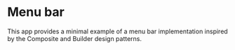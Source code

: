 # Menu bar

This app provides a minimal example of a menu bar implementation inspired by the Composite and Builder design patterns.